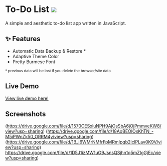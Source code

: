 # To-Do List ![](https://www.flaticon.com/free-icon/checklist_9741158?term=to+do+list&page=1&position=15&origin=tag&related_id=9741158)

A simple and aesthetic to-do list app written in JavaScript.

## :sparkles: Features

- Automatic Data Backup & Restore *
- Adaptive Theme Color
- Pretty Burmese Font 

<sub> * previous data will be lost if you delete the browser/site data </sub>


## Live Demo

[View live demo here!](https://todolist1904.netlify.app/)

## Screenshots

(https://drive.google.com/file/d/1570CESxluNPH9AjOsSbA6jOjPmmveKW8/view?usp=sharing)
(https://drive.google.com/file/d/18AoBEOlOxKhTN_-M5iPWnZk50_ORRM4y/view?usp=sharing) 
(https://drive.google.com/file/d/1B_i6WMrNMfrFpMRmIpqb2lclPLav0K9V/view?usp=sharing)
https://drive.google.com/file/d/1D5J1izMW1uO9JsnsQSjhn1q5mZIgGjEc/view?usp=sharing)

